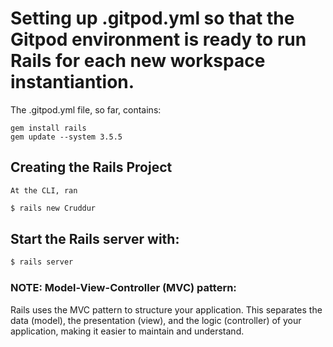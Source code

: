 # Setting up .gitpod.yml so that the Gitpod environment is ready to run Rails for each new workspace instantiantion.
The .gitpod.yml file, so far, contains:

    gem install rails
    gem update --system 3.5.5


 ## Creating the Rails Project
    At the CLI, ran 

```bash 
$ rails new Cruddur
```

## Start the Rails server with:
```bash
$ rails server
```
    
 ### NOTE: Model-View-Controller (MVC) pattern: 
 Rails uses the MVC pattern to structure your application. This separates the data (model), the presentation (view), and the logic (controller) of your application, making it easier to maintain and understand.   

